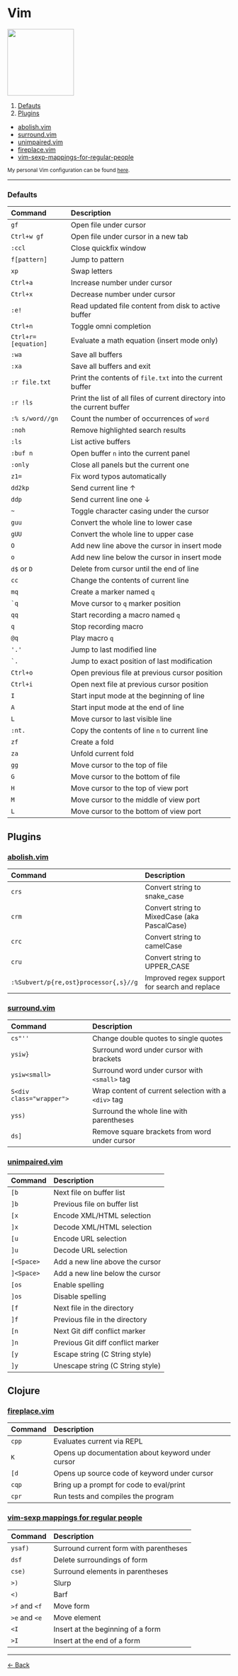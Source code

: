 [abolish]: https://github.com/tpope/vim-abolish
[dotfiles]: https://github.com/rafaelrinaldi/dotfiles
[fireplace]: https://github.com/tpope/vim-fireplace
[index]: https://github.com/rafaelrinaldi/cheatsheets
[surround]: https://github.com/tpope/vim-surround
[unimpaired]: https://github.com/tpope/vim-unimpaired
[vim-sexp-mappings-for-regular-people]: https://github.com/tpope/vim-sexp-mappings-for-regular-people

# Vim

<img src=vim.png width=150>

1. [Defauts](#1.0)
2. [Plugins](#2.0)
  * [abolish.vim](#2.1)
  * [surround.vim](#2.2)
  * [unimpaired.vim](#2.3)
  * [fireplace.vim](#2.4)
  * [vim-sexp-mappings-for-regular-people](#2.5)

<small>My personal Vim configuration can be found [here][dotfiles].</small>

---

### <a name='1.0'></a>Defaults

| Command | Description |
| :--- | :--- |
| `gf` | Open file under cursor |
| `Ctrl+w gf` | Open file under cursor in a new tab |
| `:ccl` | Close quickfix window |
| `f[pattern]` | Jump to pattern |
| `xp` | Swap letters |
| `Ctrl+a` | Increase number under cursor |
| `Ctrl+x` | Decrease number under cursor |
| `:e!` | Read updated file content from disk to active buffer |
| `Ctrl+n` | Toggle omni completion |
| `Ctrl+r=[equation]` | Evaluate a math equation (insert mode only) |
| `:wa` | Save all buffers |
| `:xa` | Save all buffers and exit |
| `:r file.txt` | Print the contents of `file.txt` into the current buffer |
| `:r !ls` | Print the list of all files of current directory into the current buffer |
| `:% s/word//gn` | Count the number of occurrences of `word` |
| `:noh` | Remove highlighted search results |
| `:ls` | List active buffers |
| `:buf n` | Open buffer `n` into the current panel |
| `:only` | Close all panels but the current one |
| `z1=` | Fix word typos automatically |
| `dd2kp` | Send current line ↑ |
| `ddp` | Send current line one ↓ |
| `~` | Toggle character casing under the cursor |
| `guu` | Convert the whole line to lower case |
| `gUU` | Convert the whole line to upper case |
| `O` | Add new line above the cursor in insert mode |
| `o` | Add new line below the cursor in insert mode |
| `d$` or `D` | Delete from cursor until the end of line |
| `cc` | Change the contents of current line |
| `mq` | Create a marker named `q` |
| `` `q  `` | Move cursor to `q` marker position |
| `qq` | Start recording a macro named `q` |
| `q` | Stop recording macro |
| `@q` | Play macro `q` |
| `'.'` | Jump to last modified line |
| `` `. `` | Jump to exact position of last modification |
| `Ctrl+o` | Open previous file at previous cursor position |
| `Ctrl+i` | Open next file at previous cursor position |
| `I` | Start input mode at the beginning of line |
| `A` | Start input mode at the end of line |
| `L` | Move cursor to last visible line |
| `:nt.` | Copy the contents of line `n` to current line |
| `zf` | Create a fold |
| `za` | Unfold current fold |
| `gg` | Move cursor to the top of file |
| `G` | Move cursor to the bottom of file |
| `H` | Move cursor to the top of view port |
| `M` | Move cursor to the middle of view port |
| `L` | Move cursor to the bottom of view port |

## <a name='2.0'></a>Plugins

### <a name='2.1'></a>[abolish.vim][abolish]

| Command | Description |
| :--- | :--- |
| `crs` | Convert string to snake_case |
| `crm` | Convert string to MixedCase (aka PascalCase) |
| `crc` | Convert string to camelCase |
| `cru` | Convert string to UPPER_CASE |
| `:%Subvert/p{re,ost}processor{,s}//g` | Improved regex support for search and replace |

### <a name='2.2'></a>[surround.vim][surround]

| Command | Description |
| :--- | :--- |
| `cs"''` | Change double quotes to single quotes |
| `ysiw}` | Surround word under cursor with brackets |
| `ysiw<small>` | Surround word under cursor with `<small>` tag |
| `S<div class="wrapper">` | Wrap content of current selection with a `<div>` tag |
| `yss)` | Surround the whole line with parentheses |
| `ds]` | Remove square brackets from word under cursor |

### <a name='2.3'></a>[unimpaired.vim][unimpaired]

| Command | Description |
| :--- | :--- |
| `[b` | Next file on buffer list |
| `]b` | Previous file on buffer list |
| `[x` | Encode XML/HTML selection |
| `]x` | Decode XML/HTML selection |
| `[u` | Encode URL selection |
| `]u` | Decode URL selection |
| `[<Space>` | Add a new line above the cursor |
| `]<Space>` | Add a new line below the cursor |
| `[os` | Enable spelling |
| `]os` | Disable spelling |
| `[f` | Next file in the directory |
| `]f` | Previous file in the directory |
| `[n` | Next Git diff conflict marker |
| `]n` | Previous Git diff conflict marker |
| `[y` | Escape string (C String style) |
| `]y` | Unescape string (C String style) |

## Clojure

### <a name='2.4'></a>[fireplace.vim][fireplace]

| Command | Description |
| :--- | :--- |
| `cpp` | Evaluates current via REPL |
| `K` | Opens up documentation about keyword under cursor |
| `[d` | Opens up source code of keyword under cursor |
| `cqp` | Bring up a prompt for code to eval/print |
| `cpr` | Run tests and compiles the program |

### <a name='2.5'></a>[vim-sexp mappings for regular people][vim-sexp-mappings-for-regular-people]

| Command | Description |
| :--- | :--- |
| `ysaf)` | Surround current form with parentheses |
| `dsf` | Delete surroundings of form |
| `cse)` | Surround elements in parentheses |
| `>)` | Slurp |
| `<)` | Barf |
| `>f` and `<f` | Move form |
| `>e` and `<e` | Move element |
| `<I` | Insert at the beginning of a form |
| `>I` | Insert at the end of a form |

---

[← Back][index]
